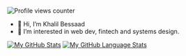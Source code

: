 ![Profile views counter](https://komarev.com/ghpvc/?username=krankos&&style=flat-square) 

- 👋 Hi, I’m Khalil Bessaad
- 👀 I’m interested in web dev, fintech and systems design.


[![My GitHub Stats](https://github-readme-stats.vercel.app/api/?username=krankos&count_private=true&theme=tokyonight&showicons=true)]()
[![My GitHub Language Stats](https://github-readme-stats.vercel.app/api/top-langs/?username=krankos&langs_count=5&theme=tokyonight)]()


<!---
krankos/krankos is a ✨ special ✨ repository because its `README.md` (this file) appears on your GitHub profile.
You can click the Preview link to take a look at your changes.
--->
